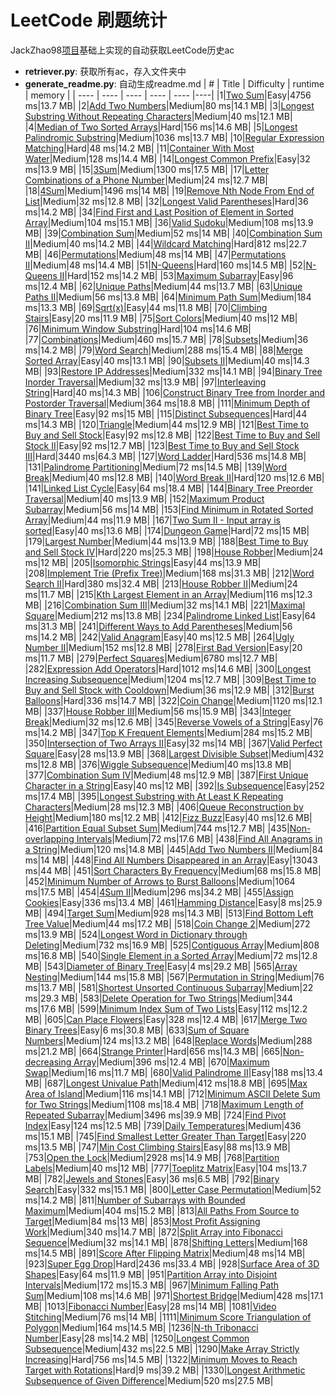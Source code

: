 # LeetCode 刷题统计
JackZhao98[项目](https://github.com/JackZhao98/LeetCode-DataRetriever)基础上实现的自动获取LeetCode历史ac
 + **retriever.py**: 获取所有ac，存入文件夹中
 + **generate_readme.py**: 自动生成readme.md
| #    | Title | Difficulty | runtime | memory |
| ---- | ---- | ---- | ---- | ---- |----|
|1|[Two Sum](https://github.com/Panda-0129/leetcode/blob/master/Markdown/[1]%20Two%20Sum.md)|Easy|4756 ms|13.7 MB|
|2|[Add Two Numbers](https://github.com/Panda-0129/leetcode/blob/master/Markdown/[2]%20Add%20Two%20Numbers.md)|Medium|80 ms|14.1 MB|
|3|[Longest Substring Without Repeating Characters](https://github.com/Panda-0129/leetcode/blob/master/Markdown/[3]%20Longest%20Substring%20Without%20Repeating%20Characters.md)|Medium|40 ms|12.1 MB|
|4|[Median of Two Sorted Arrays](https://github.com/Panda-0129/leetcode/blob/master/Markdown/[4]%20Median%20of%20Two%20Sorted%20Arrays.md)|Hard|156 ms|14.6 MB|
|5|[Longest Palindromic Substring](https://github.com/Panda-0129/leetcode/blob/master/Markdown/[5]%20Longest%20Palindromic%20Substring.md)|Medium|1036 ms|13.7 MB|
|10|[Regular Expression Matching](https://github.com/Panda-0129/leetcode/blob/master/Markdown/[10]%20Regular%20Expression%20Matching.md)|Hard|48 ms|14.2 MB|
|11|[Container With Most Water](https://github.com/Panda-0129/leetcode/blob/master/Markdown/[11]%20Container%20With%20Most%20Water.md)|Medium|128 ms|14.4 MB|
|14|[Longest Common Prefix](https://github.com/Panda-0129/leetcode/blob/master/Markdown/[14]%20Longest%20Common%20Prefix.md)|Easy|32 ms|13.9 MB|
|15|[3Sum](https://github.com/Panda-0129/leetcode/blob/master/Markdown/[15]%203Sum.md)|Medium|1300 ms|17.5 MB|
|17|[Letter Combinations of a Phone Number](https://github.com/Panda-0129/leetcode/blob/master/Markdown/[17]%20Letter%20Combinations%20of%20a%20Phone%20Number.md)|Medium|24 ms|12.7 MB|
|18|[4Sum](https://github.com/Panda-0129/leetcode/blob/master/Markdown/[18]%204Sum.md)|Medium|1496 ms|14 MB|
|19|[Remove Nth Node From End of List](https://github.com/Panda-0129/leetcode/blob/master/Markdown/[19]%20Remove%20Nth%20Node%20From%20End%20of%20List.md)|Medium|32 ms|12.8 MB|
|32|[Longest Valid Parentheses](https://github.com/Panda-0129/leetcode/blob/master/Markdown/[32]%20Longest%20Valid%20Parentheses.md)|Hard|36 ms|14.2 MB|
|34|[Find First and Last Position of Element in Sorted Array](https://github.com/Panda-0129/leetcode/blob/master/Markdown/[34]%20Find%20First%20and%20Last%20Position%20of%20Element%20in%20Sorted%20Array.md)|Medium|104 ms|15.1 MB|
|36|[Valid Sudoku](https://github.com/Panda-0129/leetcode/blob/master/Markdown/[36]%20Valid%20Sudoku.md)|Medium|108 ms|13.9 MB|
|39|[Combination Sum](https://github.com/Panda-0129/leetcode/blob/master/Markdown/[39]%20Combination%20Sum.md)|Medium|52 ms|14 MB|
|40|[Combination Sum II](https://github.com/Panda-0129/leetcode/blob/master/Markdown/[40]%20Combination%20Sum%20II.md)|Medium|40 ms|14.2 MB|
|44|[Wildcard Matching](https://github.com/Panda-0129/leetcode/blob/master/Markdown/[44]%20Wildcard%20Matching.md)|Hard|812 ms|22.7 MB|
|46|[Permutations](https://github.com/Panda-0129/leetcode/blob/master/Markdown/[46]%20Permutations.md)|Medium|48 ms|14 MB|
|47|[Permutations II](https://github.com/Panda-0129/leetcode/blob/master/Markdown/[47]%20Permutations%20II.md)|Medium|48 ms|14.4 MB|
|51|[N-Queens](https://github.com/Panda-0129/leetcode/blob/master/Markdown/[51]%20N-Queens.md)|Hard|160 ms|14.5 MB|
|52|[N-Queens II](https://github.com/Panda-0129/leetcode/blob/master/Markdown/[52]%20N-Queens%20II.md)|Hard|152 ms|14.2 MB|
|53|[Maximum Subarray](https://github.com/Panda-0129/leetcode/blob/master/Markdown/[53]%20Maximum%20Subarray.md)|Easy|96 ms|12.4 MB|
|62|[Unique Paths](https://github.com/Panda-0129/leetcode/blob/master/Markdown/[62]%20Unique%20Paths.md)|Medium|44 ms|13.7 MB|
|63|[Unique Paths II](https://github.com/Panda-0129/leetcode/blob/master/Markdown/[63]%20Unique%20Paths%20II.md)|Medium|56 ms|13.8 MB|
|64|[Minimum Path Sum](https://github.com/Panda-0129/leetcode/blob/master/Markdown/[64]%20Minimum%20Path%20Sum.md)|Medium|184 ms|13.3 MB|
|69|[Sqrt(x)](https://github.com/Panda-0129/leetcode/blob/master/Markdown/[69]%20Sqrt(x).md)|Easy|44 ms|11.8 MB|
|70|[Climbing Stairs](https://github.com/Panda-0129/leetcode/blob/master/Markdown/[70]%20Climbing%20Stairs.md)|Easy|20 ms|11.9 MB|
|75|[Sort Colors](https://github.com/Panda-0129/leetcode/blob/master/Markdown/[75]%20Sort%20Colors.md)|Medium|40 ms|12 MB|
|76|[Minimum Window Substring](https://github.com/Panda-0129/leetcode/blob/master/Markdown/[76]%20Minimum%20Window%20Substring.md)|Hard|104 ms|14.6 MB|
|77|[Combinations](https://github.com/Panda-0129/leetcode/blob/master/Markdown/[77]%20Combinations.md)|Medium|460 ms|15.7 MB|
|78|[Subsets](https://github.com/Panda-0129/leetcode/blob/master/Markdown/[78]%20Subsets.md)|Medium|36 ms|14.2 MB|
|79|[Word Search](https://github.com/Panda-0129/leetcode/blob/master/Markdown/[79]%20Word%20Search.md)|Medium|288 ms|15.4 MB|
|88|[Merge Sorted Array](https://github.com/Panda-0129/leetcode/blob/master/Markdown/[88]%20Merge%20Sorted%20Array.md)|Easy|40 ms|13.1 MB|
|90|[Subsets II](https://github.com/Panda-0129/leetcode/blob/master/Markdown/[90]%20Subsets%20II.md)|Medium|40 ms|14.3 MB|
|93|[Restore IP Addresses](https://github.com/Panda-0129/leetcode/blob/master/Markdown/[93]%20Restore%20IP%20Addresses.md)|Medium|332 ms|14.1 MB|
|94|[Binary Tree Inorder Traversal](https://github.com/Panda-0129/leetcode/blob/master/Markdown/[94]%20Binary%20Tree%20Inorder%20Traversal.md)|Medium|32 ms|13.9 MB|
|97|[Interleaving String](https://github.com/Panda-0129/leetcode/blob/master/Markdown/[97]%20Interleaving%20String.md)|Hard|40 ms|14.3 MB|
|106|[Construct Binary Tree from Inorder and Postorder Traversal](https://github.com/Panda-0129/leetcode/blob/master/Markdown/[106]%20Construct%20Binary%20Tree%20from%20Inorder%20and%20Postorder%20Traversal.md)|Medium|364 ms|18.8 MB|
|111|[Minimum Depth of Binary Tree](https://github.com/Panda-0129/leetcode/blob/master/Markdown/[111]%20Minimum%20Depth%20of%20Binary%20Tree.md)|Easy|92 ms|15 MB|
|115|[Distinct Subsequences](https://github.com/Panda-0129/leetcode/blob/master/Markdown/[115]%20Distinct%20Subsequences.md)|Hard|44 ms|14.3 MB|
|120|[Triangle](https://github.com/Panda-0129/leetcode/blob/master/Markdown/[120]%20Triangle.md)|Medium|44 ms|12.9 MB|
|121|[Best Time to Buy and Sell Stock](https://github.com/Panda-0129/leetcode/blob/master/Markdown/[121]%20Best%20Time%20to%20Buy%20and%20Sell%20Stock.md)|Easy|92 ms|12.8 MB|
|122|[Best Time to Buy and Sell Stock II](https://github.com/Panda-0129/leetcode/blob/master/Markdown/[122]%20Best%20Time%20to%20Buy%20and%20Sell%20Stock%20II.md)|Easy|92 ms|12.7 MB|
|123|[Best Time to Buy and Sell Stock III](https://github.com/Panda-0129/leetcode/blob/master/Markdown/[123]%20Best%20Time%20to%20Buy%20and%20Sell%20Stock%20III.md)|Hard|3440 ms|64.3 MB|
|127|[Word Ladder](https://github.com/Panda-0129/leetcode/blob/master/Markdown/[127]%20Word%20Ladder.md)|Hard|536 ms|14.8 MB|
|131|[Palindrome Partitioning](https://github.com/Panda-0129/leetcode/blob/master/Markdown/[131]%20Palindrome%20Partitioning.md)|Medium|72 ms|14.5 MB|
|139|[Word Break](https://github.com/Panda-0129/leetcode/blob/master/Markdown/[139]%20Word%20Break.md)|Medium|40 ms|12.8 MB|
|140|[Word Break II](https://github.com/Panda-0129/leetcode/blob/master/Markdown/[140]%20Word%20Break%20II.md)|Hard|120 ms|12.6 MB|
|141|[Linked List Cycle](https://github.com/Panda-0129/leetcode/blob/master/Markdown/[141]%20Linked%20List%20Cycle.md)|Easy|64 ms|18.4 MB|
|144|[Binary Tree Preorder Traversal](https://github.com/Panda-0129/leetcode/blob/master/Markdown/[144]%20Binary%20Tree%20Preorder%20Traversal.md)|Medium|40 ms|13.9 MB|
|152|[Maximum Product Subarray](https://github.com/Panda-0129/leetcode/blob/master/Markdown/[152]%20Maximum%20Product%20Subarray.md)|Medium|56 ms|14 MB|
|153|[Find Minimum in Rotated Sorted Array](https://github.com/Panda-0129/leetcode/blob/master/Markdown/[153]%20Find%20Minimum%20in%20Rotated%20Sorted%20Array.md)|Medium|44 ms|11.9 MB|
|167|[Two Sum II - Input array is sorted](https://github.com/Panda-0129/leetcode/blob/master/Markdown/[167]%20Two%20Sum%20II%20-%20Input%20array%20is%20sorted.md)|Easy|40 ms|13.6 MB|
|174|[Dungeon Game](https://github.com/Panda-0129/leetcode/blob/master/Markdown/[174]%20Dungeon%20Game.md)|Hard|72 ms|15 MB|
|179|[Largest Number](https://github.com/Panda-0129/leetcode/blob/master/Markdown/[179]%20Largest%20Number.md)|Medium|44 ms|13.9 MB|
|188|[Best Time to Buy and Sell Stock IV](https://github.com/Panda-0129/leetcode/blob/master/Markdown/[188]%20Best%20Time%20to%20Buy%20and%20Sell%20Stock%20IV.md)|Hard|220 ms|25.3 MB|
|198|[House Robber](https://github.com/Panda-0129/leetcode/blob/master/Markdown/[198]%20House%20Robber.md)|Medium|24 ms|12 MB|
|205|[Isomorphic Strings](https://github.com/Panda-0129/leetcode/blob/master/Markdown/[205]%20Isomorphic%20Strings.md)|Easy|44 ms|13.9 MB|
|208|[Implement Trie (Prefix Tree)](https://github.com/Panda-0129/leetcode/blob/master/Markdown/[208]%20Implement%20Trie%20(Prefix%20Tree).md)|Medium|168 ms|31.3 MB|
|212|[Word Search II](https://github.com/Panda-0129/leetcode/blob/master/Markdown/[212]%20Word%20Search%20II.md)|Hard|380 ms|32.4 MB|
|213|[House Robber II](https://github.com/Panda-0129/leetcode/blob/master/Markdown/[213]%20House%20Robber%20II.md)|Medium|24 ms|11.7 MB|
|215|[Kth Largest Element in an Array](https://github.com/Panda-0129/leetcode/blob/master/Markdown/[215]%20Kth%20Largest%20Element%20in%20an%20Array.md)|Medium|116 ms|12.3 MB|
|216|[Combination Sum III](https://github.com/Panda-0129/leetcode/blob/master/Markdown/[216]%20Combination%20Sum%20III.md)|Medium|32 ms|14.1 MB|
|221|[Maximal Square](https://github.com/Panda-0129/leetcode/blob/master/Markdown/[221]%20Maximal%20Square.md)|Medium|212 ms|13.8 MB|
|234|[Palindrome Linked List](https://github.com/Panda-0129/leetcode/blob/master/Markdown/[234]%20Palindrome%20Linked%20List.md)|Easy|64 ms|31.3 MB|
|241|[Different Ways to Add Parentheses](https://github.com/Panda-0129/leetcode/blob/master/Markdown/[241]%20Different%20Ways%20to%20Add%20Parentheses.md)|Medium|56 ms|14.2 MB|
|242|[Valid Anagram](https://github.com/Panda-0129/leetcode/blob/master/Markdown/[242]%20Valid%20Anagram.md)|Easy|40 ms|12.5 MB|
|264|[Ugly Number II](https://github.com/Panda-0129/leetcode/blob/master/Markdown/[264]%20Ugly%20Number%20II.md)|Medium|152 ms|12.8 MB|
|278|[First Bad Version](https://github.com/Panda-0129/leetcode/blob/master/Markdown/[278]%20First%20Bad%20Version.md)|Easy|20 ms|11.7 MB|
|279|[Perfect Squares](https://github.com/Panda-0129/leetcode/blob/master/Markdown/[279]%20Perfect%20Squares.md)|Medium|6780 ms|12.7 MB|
|282|[Expression Add Operators](https://github.com/Panda-0129/leetcode/blob/master/Markdown/[282]%20Expression%20Add%20Operators.md)|Hard|1012 ms|14.6 MB|
|300|[Longest Increasing Subsequence](https://github.com/Panda-0129/leetcode/blob/master/Markdown/[300]%20Longest%20Increasing%20Subsequence.md)|Medium|1204 ms|12.7 MB|
|309|[Best Time to Buy and Sell Stock with Cooldown](https://github.com/Panda-0129/leetcode/blob/master/Markdown/[309]%20Best%20Time%20to%20Buy%20and%20Sell%20Stock%20with%20Cooldown.md)|Medium|36 ms|12.9 MB|
|312|[Burst Balloons](https://github.com/Panda-0129/leetcode/blob/master/Markdown/[312]%20Burst%20Balloons.md)|Hard|336 ms|14.7 MB|
|322|[Coin Change](https://github.com/Panda-0129/leetcode/blob/master/Markdown/[322]%20Coin%20Change.md)|Medium|1120 ms|12.1 MB|
|337|[House Robber III](https://github.com/Panda-0129/leetcode/blob/master/Markdown/[337]%20House%20Robber%20III.md)|Medium|56 ms|15.9 MB|
|343|[Integer Break](https://github.com/Panda-0129/leetcode/blob/master/Markdown/[343]%20Integer%20Break.md)|Medium|32 ms|12.6 MB|
|345|[Reverse Vowels of a String](https://github.com/Panda-0129/leetcode/blob/master/Markdown/[345]%20Reverse%20Vowels%20of%20a%20String.md)|Easy|76 ms|14.2 MB|
|347|[Top K Frequent Elements](https://github.com/Panda-0129/leetcode/blob/master/Markdown/[347]%20Top%20K%20Frequent%20Elements.md)|Medium|284 ms|15.2 MB|
|350|[Intersection of Two Arrays II](https://github.com/Panda-0129/leetcode/blob/master/Markdown/[350]%20Intersection%20of%20Two%20Arrays%20II.md)|Easy|32 ms|14 MB|
|367|[Valid Perfect Square](https://github.com/Panda-0129/leetcode/blob/master/Markdown/[367]%20Valid%20Perfect%20Square.md)|Easy|28 ms|13.9 MB|
|368|[Largest Divisible Subset](https://github.com/Panda-0129/leetcode/blob/master/Markdown/[368]%20Largest%20Divisible%20Subset.md)|Medium|432 ms|12.8 MB|
|376|[Wiggle Subsequence](https://github.com/Panda-0129/leetcode/blob/master/Markdown/[376]%20Wiggle%20Subsequence.md)|Medium|40 ms|13.8 MB|
|377|[Combination Sum IV](https://github.com/Panda-0129/leetcode/blob/master/Markdown/[377]%20Combination%20Sum%20IV.md)|Medium|48 ms|12.9 MB|
|387|[First Unique Character in a String](https://github.com/Panda-0129/leetcode/blob/master/Markdown/[387]%20First%20Unique%20Character%20in%20a%20String.md)|Easy|40 ms|12 MB|
|392|[Is Subsequence](https://github.com/Panda-0129/leetcode/blob/master/Markdown/[392]%20Is%20Subsequence.md)|Easy|252 ms|17.4 MB|
|395|[Longest Substring with At Least K Repeating Characters](https://github.com/Panda-0129/leetcode/blob/master/Markdown/[395]%20Longest%20Substring%20with%20At%20Least%20K%20Repeating%20Characters.md)|Medium|28 ms|12.3 MB|
|406|[Queue Reconstruction by Height](https://github.com/Panda-0129/leetcode/blob/master/Markdown/[406]%20Queue%20Reconstruction%20by%20Height.md)|Medium|180 ms|12.2 MB|
|412|[Fizz Buzz](https://github.com/Panda-0129/leetcode/blob/master/Markdown/[412]%20Fizz%20Buzz.md)|Easy|40 ms|12.6 MB|
|416|[Partition Equal Subset Sum](https://github.com/Panda-0129/leetcode/blob/master/Markdown/[416]%20Partition%20Equal%20Subset%20Sum.md)|Medium|744 ms|12.7 MB|
|435|[Non-overlapping Intervals](https://github.com/Panda-0129/leetcode/blob/master/Markdown/[435]%20Non-overlapping%20Intervals.md)|Medium|72 ms|17.6 MB|
|438|[Find All Anagrams in a String](https://github.com/Panda-0129/leetcode/blob/master/Markdown/[438]%20Find%20All%20Anagrams%20in%20a%20String.md)|Medium|120 ms|14.8 MB|
|445|[Add Two Numbers II](https://github.com/Panda-0129/leetcode/blob/master/Markdown/[445]%20Add%20Two%20Numbers%20II.md)|Medium|84 ms|14 MB|
|448|[Find All Numbers Disappeared in an Array](https://github.com/Panda-0129/leetcode/blob/master/Markdown/[448]%20Find%20All%20Numbers%20Disappeared%20in%20an%20Array.md)|Easy|13043 ms|44 MB|
|451|[Sort Characters By Frequency](https://github.com/Panda-0129/leetcode/blob/master/Markdown/[451]%20Sort%20Characters%20By%20Frequency.md)|Medium|68 ms|15.8 MB|
|452|[Minimum Number of Arrows to Burst Balloons](https://github.com/Panda-0129/leetcode/blob/master/Markdown/[452]%20Minimum%20Number%20of%20Arrows%20to%20Burst%20Balloons.md)|Medium|1064 ms|17.5 MB|
|454|[4Sum II](https://github.com/Panda-0129/leetcode/blob/master/Markdown/[454]%204Sum%20II.md)|Medium|296 ms|34.2 MB|
|455|[Assign Cookies](https://github.com/Panda-0129/leetcode/blob/master/Markdown/[455]%20Assign%20Cookies.md)|Easy|336 ms|13.4 MB|
|461|[Hamming Distance](https://github.com/Panda-0129/leetcode/blob/master/Markdown/[461]%20Hamming%20Distance.md)|Easy|8 ms|25.9 MB|
|494|[Target Sum](https://github.com/Panda-0129/leetcode/blob/master/Markdown/[494]%20Target%20Sum.md)|Medium|928 ms|14.3 MB|
|513|[Find Bottom Left Tree Value](https://github.com/Panda-0129/leetcode/blob/master/Markdown/[513]%20Find%20Bottom%20Left%20Tree%20Value.md)|Medium|44 ms|17.2 MB|
|518|[Coin Change 2](https://github.com/Panda-0129/leetcode/blob/master/Markdown/[518]%20Coin%20Change%202.md)|Medium|272 ms|13.9 MB|
|524|[Longest Word in Dictionary through Deleting](https://github.com/Panda-0129/leetcode/blob/master/Markdown/[524]%20Longest%20Word%20in%20Dictionary%20through%20Deleting.md)|Medium|732 ms|16.9 MB|
|525|[Contiguous Array](https://github.com/Panda-0129/leetcode/blob/master/Markdown/[525]%20Contiguous%20Array.md)|Medium|808 ms|16.8 MB|
|540|[Single Element in a Sorted Array](https://github.com/Panda-0129/leetcode/blob/master/Markdown/[540]%20Single%20Element%20in%20a%20Sorted%20Array.md)|Medium|72 ms|12.8 MB|
|543|[Diameter of Binary Tree](https://github.com/Panda-0129/leetcode/blob/master/Markdown/[543]%20Diameter%20of%20Binary%20Tree.md)|Easy|4 ms|29.2 MB|
|565|[Array Nesting](https://github.com/Panda-0129/leetcode/blob/master/Markdown/[565]%20Array%20Nesting.md)|Medium|144 ms|15.8 MB|
|567|[Permutation in String](https://github.com/Panda-0129/leetcode/blob/master/Markdown/[567]%20Permutation%20in%20String.md)|Medium|76 ms|13.7 MB|
|581|[Shortest Unsorted Continuous Subarray](https://github.com/Panda-0129/leetcode/blob/master/Markdown/[581]%20Shortest%20Unsorted%20Continuous%20Subarray.md)|Medium|22 ms|29.3 MB|
|583|[Delete Operation for Two Strings](https://github.com/Panda-0129/leetcode/blob/master/Markdown/[583]%20Delete%20Operation%20for%20Two%20Strings.md)|Medium|344 ms|17.6 MB|
|599|[Minimum Index Sum of Two Lists](https://github.com/Panda-0129/leetcode/blob/master/Markdown/[599]%20Minimum%20Index%20Sum%20of%20Two%20Lists.md)|Easy|112 ms|12.2 MB|
|605|[Can Place Flowers](https://github.com/Panda-0129/leetcode/blob/master/Markdown/[605]%20Can%20Place%20Flowers.md)|Easy|328 ms|12.4 MB|
|617|[Merge Two Binary Trees](https://github.com/Panda-0129/leetcode/blob/master/Markdown/[617]%20Merge%20Two%20Binary%20Trees.md)|Easy|6 ms|30.8 MB|
|633|[Sum of Square Numbers](https://github.com/Panda-0129/leetcode/blob/master/Markdown/[633]%20Sum%20of%20Square%20Numbers.md)|Medium|124 ms|13.2 MB|
|648|[Replace Words](https://github.com/Panda-0129/leetcode/blob/master/Markdown/[648]%20Replace%20Words.md)|Medium|288 ms|21.2 MB|
|664|[Strange Printer](https://github.com/Panda-0129/leetcode/blob/master/Markdown/[664]%20Strange%20Printer.md)|Hard|656 ms|14.3 MB|
|665|[Non-decreasing Array](https://github.com/Panda-0129/leetcode/blob/master/Markdown/[665]%20Non-decreasing%20Array.md)|Medium|396 ms|12.4 MB|
|670|[Maximum Swap](https://github.com/Panda-0129/leetcode/blob/master/Markdown/[670]%20Maximum%20Swap.md)|Medium|16 ms|11.7 MB|
|680|[Valid Palindrome II](https://github.com/Panda-0129/leetcode/blob/master/Markdown/[680]%20Valid%20Palindrome%20II.md)|Easy|188 ms|13.4 MB|
|687|[Longest Univalue Path](https://github.com/Panda-0129/leetcode/blob/master/Markdown/[687]%20Longest%20Univalue%20Path.md)|Medium|412 ms|18.8 MB|
|695|[Max Area of Island](https://github.com/Panda-0129/leetcode/blob/master/Markdown/[695]%20Max%20Area%20of%20Island.md)|Medium|116 ms|14.1 MB|
|712|[Minimum ASCII Delete Sum for Two Strings](https://github.com/Panda-0129/leetcode/blob/master/Markdown/[712]%20Minimum%20ASCII%20Delete%20Sum%20for%20Two%20Strings.md)|Medium|1108 ms|18.4 MB|
|718|[Maximum Length of Repeated Subarray](https://github.com/Panda-0129/leetcode/blob/master/Markdown/[718]%20Maximum%20Length%20of%20Repeated%20Subarray.md)|Medium|3496 ms|39.9 MB|
|724|[Find Pivot Index](https://github.com/Panda-0129/leetcode/blob/master/Markdown/[724]%20Find%20Pivot%20Index.md)|Easy|124 ms|12.5 MB|
|739|[Daily Temperatures](https://github.com/Panda-0129/leetcode/blob/master/Markdown/[739]%20Daily%20Temperatures.md)|Medium|436 ms|15.1 MB|
|745|[Find Smallest Letter Greater Than Target](https://github.com/Panda-0129/leetcode/blob/master/Markdown/[745]%20Find%20Smallest%20Letter%20Greater%20Than%20Target.md)|Easy|220 ms|13.5 MB|
|747|[Min Cost Climbing Stairs](https://github.com/Panda-0129/leetcode/blob/master/Markdown/[747]%20Min%20Cost%20Climbing%20Stairs.md)|Easy|88 ms|13.9 MB|
|753|[Open the Lock](https://github.com/Panda-0129/leetcode/blob/master/Markdown/[753]%20Open%20the%20Lock.md)|Medium|2928 ms|14.9 MB|
|768|[Partition Labels](https://github.com/Panda-0129/leetcode/blob/master/Markdown/[768]%20Partition%20Labels.md)|Medium|40 ms|12 MB|
|777|[Toeplitz Matrix](https://github.com/Panda-0129/leetcode/blob/master/Markdown/[777]%20Toeplitz%20Matrix.md)|Easy|104 ms|13.7 MB|
|782|[Jewels and Stones](https://github.com/Panda-0129/leetcode/blob/master/Markdown/[782]%20Jewels%20and%20Stones.md)|Easy|36 ms|6.5 MB|
|792|[Binary Search](https://github.com/Panda-0129/leetcode/blob/master/Markdown/[792]%20Binary%20Search.md)|Easy|332 ms|15.1 MB|
|800|[Letter Case Permutation](https://github.com/Panda-0129/leetcode/blob/master/Markdown/[800]%20Letter%20Case%20Permutation.md)|Medium|52 ms|14.2 MB|
|811|[Number of Subarrays with Bounded Maximum](https://github.com/Panda-0129/leetcode/blob/master/Markdown/[811]%20Number%20of%20Subarrays%20with%20Bounded%20Maximum.md)|Medium|404 ms|15.2 MB|
|813|[All Paths From Source to Target](https://github.com/Panda-0129/leetcode/blob/master/Markdown/[813]%20All%20Paths%20From%20Source%20to%20Target.md)|Medium|84 ms|13 MB|
|853|[Most Profit Assigning Work](https://github.com/Panda-0129/leetcode/blob/master/Markdown/[853]%20Most%20Profit%20Assigning%20Work.md)|Medium|340 ms|14.7 MB|
|872|[Split Array into Fibonacci Sequence](https://github.com/Panda-0129/leetcode/blob/master/Markdown/[872]%20Split%20Array%20into%20Fibonacci%20Sequence.md)|Medium|32 ms|14.1 MB|
|878|[Shifting Letters](https://github.com/Panda-0129/leetcode/blob/master/Markdown/[878]%20Shifting%20Letters.md)|Medium|168 ms|14.5 MB|
|891|[Score After Flipping Matrix](https://github.com/Panda-0129/leetcode/blob/master/Markdown/[891]%20Score%20After%20Flipping%20Matrix.md)|Medium|48 ms|14 MB|
|923|[Super Egg Drop](https://github.com/Panda-0129/leetcode/blob/master/Markdown/[923]%20Super%20Egg%20Drop.md)|Hard|2436 ms|33.4 MB|
|928|[Surface Area of 3D Shapes](https://github.com/Panda-0129/leetcode/blob/master/Markdown/[928]%20Surface%20Area%20of%203D%20Shapes.md)|Easy|64 ms|11.9 MB|
|951|[Partition Array into Disjoint Intervals](https://github.com/Panda-0129/leetcode/blob/master/Markdown/[951]%20Partition%20Array%20into%20Disjoint%20Intervals.md)|Medium|172 ms|15.3 MB|
|967|[Minimum Falling Path Sum](https://github.com/Panda-0129/leetcode/blob/master/Markdown/[967]%20Minimum%20Falling%20Path%20Sum.md)|Medium|108 ms|14.6 MB|
|971|[Shortest Bridge](https://github.com/Panda-0129/leetcode/blob/master/Markdown/[971]%20Shortest%20Bridge.md)|Medium|428 ms|17.1 MB|
|1013|[Fibonacci Number](https://github.com/Panda-0129/leetcode/blob/master/Markdown/[1013]%20Fibonacci%20Number.md)|Easy|28 ms|14 MB|
|1081|[Video Stitching](https://github.com/Panda-0129/leetcode/blob/master/Markdown/[1081]%20Video%20Stitching.md)|Medium|76 ms|14 MB|
|1111|[Minimum Score Triangulation of Polygon](https://github.com/Panda-0129/leetcode/blob/master/Markdown/[1111]%20Minimum%20Score%20Triangulation%20of%20Polygon.md)|Medium|164 ms|14.5 MB|
|1236|[N-th Tribonacci Number](https://github.com/Panda-0129/leetcode/blob/master/Markdown/[1236]%20N-th%20Tribonacci%20Number.md)|Easy|28 ms|14.2 MB|
|1250|[Longest Common Subsequence](https://github.com/Panda-0129/leetcode/blob/master/Markdown/[1250]%20Longest%20Common%20Subsequence.md)|Medium|432 ms|22.5 MB|
|1290|[Make Array Strictly Increasing](https://github.com/Panda-0129/leetcode/blob/master/Markdown/[1290]%20Make%20Array%20Strictly%20Increasing.md)|Hard|756 ms|14.5 MB|
|1322|[Minimum Moves to Reach Target with Rotations](https://github.com/Panda-0129/leetcode/blob/master/Markdown/[1322]%20Minimum%20Moves%20to%20Reach%20Target%20with%20Rotations.md)|Hard|9 ms|39.2 MB|
|1330|[Longest Arithmetic Subsequence of Given Difference](https://github.com/Panda-0129/leetcode/blob/master/Markdown/[1330]%20Longest%20Arithmetic%20Subsequence%20of%20Given%20Difference.md)|Medium|520 ms|27.5 MB|
